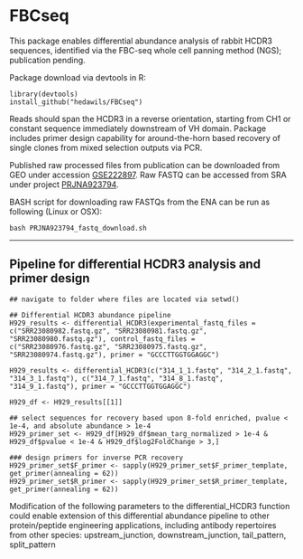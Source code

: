 # FBCseq

This package enables differential abundance analysis of rabbit HCDR3 sequences, identified via the FBC-seq whole cell panning method (NGS); publication pending.

Package download via devtools in R:
```
library(devtools)
install_github("hedawils/FBCseq")
```

Reads should span the HCDR3 in a reverse orientation, starting from CH1 or constant sequence immediately downstream of VH domain.  Package includes primer design capability for around-the-horn based recovery of single clones from mixed selection outputs via PCR.

Published raw processed files from publication can be downloaded from GEO under accession [GSE222897](https://www.ncbi.nlm.nih.gov/geo/query/acc.cgi?acc=GSE222897). Raw FASTQ can be accessed from SRA under project [PRJNA923794](https://www.ncbi.nlm.nih.gov/Traces/study/?acc=PRJNA923794&o=acc_s%3Aa).

BASH script for downloading raw FASTQs from the ENA can be run as following (Linux or OSX):
```
bash PRJNA923794_fastq_download.sh
```


---
Pipeline for differential HCDR3 analysis and primer design
---

```
## navigate to folder where files are located via setwd()

## Differential HCDR3 abundance pipeline
H929_results <- differential_HCDR3(experimental_fastq_files = c("SRR23080982.fastq.gz", "SRR23080981.fastq.gz", "SRR23080980.fastq.gz"), control_fastq_files = c("SRR23080976.fastq.gz", "SRR23080975.fastq.gz", "SRR23080974.fastq.gz"), primer = "GCCCTTGGTGGAGGC")

H929_results <- differential_HCDR3(c("314_1_1.fastq", "314_2_1.fastq", "314_3_1.fastq"), c("314_7_1.fastq", "314_8_1.fastq", "314_9_1.fastq"), primer = "GCCCTTGGTGGAGGC")

H929_df <- H929_results[[1]]

## select sequences for recovery based upon 8-fold enriched, pvalue < 1e-4, and absolute abundance > 1e-4
H929_primer_set <- H929_df[H929_df$mean_targ_normalized > 1e-4 & H929_df$pvalue < 1e-4 & H929_df$log2FoldChange > 3,]

### design primers for inverse PCR recovery
H929_primer_set$F_primer <- sapply(H929_primer_set$F_primer_template, get_primer(annealing = 62))
H929_primer_set$R_primer <- sapply(H929_primer_set$R_primer_template, get_primer(annealing = 62))
```

Modification of the following parameters to the differential_HCDR3 function could enable extension of this differential abundance pipeline to other protein/peptide engineering applications, including antibody repertoires from other species:
upstream_junction, downstream_junction, tail_pattern, split_pattern 





